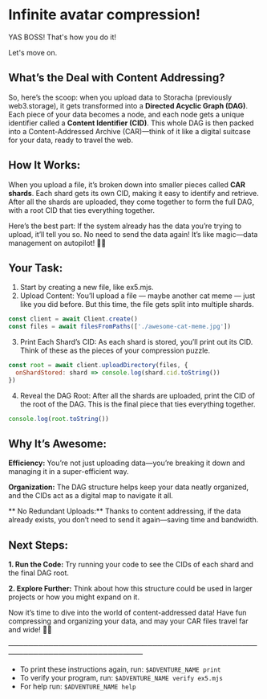 # Infinite avatar compression!

YAS BOSS! That's how you do it! 

Let's move on.
## What’s the Deal with Content Addressing?
So, here’s the scoop: when you upload data to Storacha (previously web3.storage), it gets transformed into a **Directed Acyclic Graph (DAG)**. Each piece of your data becomes a node, and each node gets a unique identifier called a **Content Identifier (CID)**. This whole DAG is then packed into a Content-Addressed Archive (CAR)—think of it like a digital suitcase for your data, ready to travel the web.

## How It Works:
When you upload a file, it’s broken down into smaller pieces called **CAR shards**. Each shard gets its own CID, making it easy to identify and retrieve.
After all the shards are uploaded, they come together to form the full DAG, with a root CID that ties everything together.
 
Here’s the best part: If the system already has the data you’re trying to upload, it’ll tell you so. No need to send the data again! It’s like magic—data management on autopilot! 🚗✨

## Your Task:
1. Start by creating a new file, like ex5.mjs.
2. Upload Content: You’ll upload a file — maybe another cat meme — just like you did before. But this time, the file gets split into multiple shards.
```js
const client = await Client.create()
const files = await filesFromPaths(['./awesome-cat-meme.jpg'])
```
3. Print Each Shard’s CID: As each shard is stored, you’ll print out its CID. Think of these as the pieces of your compression puzzle.
```js
const root = await client.uploadDirectory(files, {
  onShardStored: shard => console.log(shard.cid.toString())
})
```
4. Reveal the DAG Root: After all the shards are uploaded, print the CID of the root of the DAG. This is the final piece that ties everything together.
```js
console.log(root.toString())
```

## Why It’s Awesome:
**Efficiency:** You’re not just uploading data—you’re breaking it down and managing it in a super-efficient way.

**Organization:** The DAG structure helps keep your data neatly organized, and the CIDs act as a digital map to navigate it all.

** No Redundant Uploads:** Thanks to content addressing, if the data already exists, you don’t need to send it again—saving time and bandwidth.

## Next Steps:
**1. Run the Code:** Try running your code to see the CIDs of each shard and the final DAG root.

**2. Explore Further:** Think about how this structure could be used in larger projects or how you might expand on it.

Now it’s time to dive into the world of content-addressed data! Have fun compressing and organizing your data, and may your CAR files travel far and wide! 🚗💨

─────────────────────────────────────────────────────────────────────────────
* To print these instructions again, run: `$ADVENTURE_NAME print`
* To verify your program, run: `$ADVENTURE_NAME verify ex5.mjs`
* For help run: `$ADVENTURE_NAME help`
